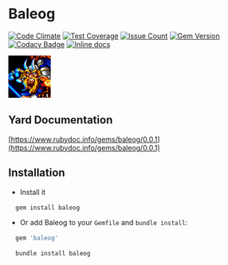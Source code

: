 Baleog
======
[![Code Climate](https://codeclimate.com/github/darthjee/baleog/badges/gpa.svg)](https://codeclimate.com/github/darthjee/baleog)
[![Test Coverage](https://codeclimate.com/github/darthjee/baleog/badges/coverage.svg)](https://codeclimate.com/github/darthjee/baleog/coverage)
[![Issue Count](https://codeclimate.com/github/darthjee/baleog/badges/issue_count.svg)](https://codeclimate.com/github/darthjee/baleog)
[![Gem Version](https://badge.fury.io/rb/baleog.svg)](https://badge.fury.io/rb/baleog)
[![Codacy Badge](https://api.codacy.com/project/badge/Grade/9836de08612e46b889c7978be2b72a14)](https://www.codacy.com/manual/darthjee/baleog?utm_source=github.com&amp;utm_medium=referral&amp;utm_content=darthjee/baleog&amp;utm_campaign=Badge_Grade)
[![Inline docs](http://inch-ci.org/github/darthjee/baleog.svg?branch=master)](http://inch-ci.org/github/darthjee/baleog)

![baleog](https://raw.githubusercontent.com/darthjee/baleog/master/baleog.png)

Yard Documentation
-------------------
[https://www.rubydoc.info/gems/baleog/0.0.1](https://www.rubydoc.info/gems/baleog/0.0.1)

Installation
---------------

- Install it

```ruby
  gem install baleog
```

- Or add Baleog to your `Gemfile` and `bundle install`:

```ruby
  gem 'baleog'
```

```bash
  bundle install baleog
```

